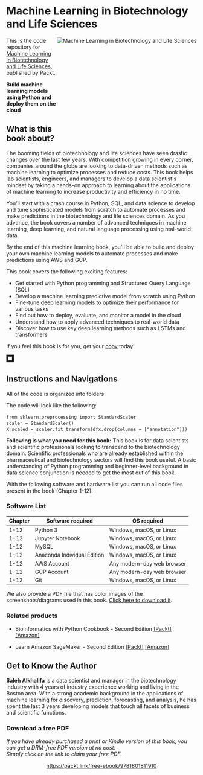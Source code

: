 


# Machine Learning in Biotechnology and Life Sciences	

<a href="https://www.packtpub.com/product/machine-learning-in-biotechnology-and-life-sciences/9781801811910"><img src="https://static.packt-cdn.com/products/9781801811910/cover/smaller" alt="Machine Learning in Biotechnology and Life Sciences" height="256px" align="right"></a>

This is the code repository for [Machine Learning in Biotechnology and Life Sciences](https://www.packtpub.com/product/machine-learning-in-biotechnology-and-life-sciences/9781801811910), published by Packt.

**Build machine learning models using Python and deploy them on the cloud**

## What is this book about?
The booming fields of biotechnology and life sciences have seen drastic changes over the last few years. With competition growing in every corner, companies around the globe are looking to data-driven methods such as machine learning to optimize processes and reduce costs. This book helps lab scientists, engineers, and managers to develop a data scientist's mindset by taking a hands-on approach to learning about the applications of machine learning to increase productivity and efficiency in no time.

You’ll start with a crash course in Python, SQL, and data science to develop and tune sophisticated models from scratch to automate processes and make predictions in the biotechnology and life sciences domain. As you advance, the book covers a number of advanced techniques in machine learning, deep learning, and natural language processing using real-world data.

By the end of this machine learning book, you'll be able to build and deploy your own machine learning models to automate processes and make predictions using AWS and GCP.

This book covers the following exciting features: 
* Get started with Python programming and Structured Query Language (SQL)
* Develop a machine learning predictive model from scratch using Python
* Fine-tune deep learning models to optimize their performance for various tasks
* Find out how to deploy, evaluate, and monitor a model in the cloud
* Understand how to apply advanced techniques to real-world data
* Discover how to use key deep learning methods such as LSTMs and transformers

If you feel this book is for you, get your [copy](https://www.amazon.in/Machine-Learning-Biotechnology-Life-Sciences/dp/1801811911/ref=sr_1_3?crid=33LE78SNJV69U&keywords=Machine+Learning+in+Biotechnology+and+Life+Sciences&qid=1641364447&sprefix=machine+learning+in+biotechnology+and+life+sciences%2Caps%2C331&sr=8-3) today!

<a href="https://www.packtpub.com/product/machine-learning-in-biotechnology-and-life-sciences/9781801811910"><img src="https://raw.githubusercontent.com/PacktPublishing/GitHub/master/GitHub.png" alt="https://www.packtpub.com/" border="5" /></a>

## Instructions and Navigations
All of the code is organized into folders.

The code will look like the following:
```
from sklearn.preprocessing import StandardScaler
scaler = StandardScaler()
X_scaled = scaler.fit_transform(dfx.drop(columns = ["annotation"]))
```

**Following is what you need for this book:**
This book is for data scientists and scientific professionals looking to transcend to the biotechnology domain. Scientific professionals who are already established within the pharmaceutical and biotechnology sectors will find this book useful. A basic understanding of Python programming and beginner-level background in data science conjunction is needed to get the most out of this book.

With the following software and hardware list you can run all code files present in the book (Chapter 1-12).

### Software List

| Chapter  | Software required                                                                    | OS required                        |
| -------- | -------------------------------------------------------------------------------------| -----------------------------------|
|  	1-12	   |   	Python 3                                                                        | Windows, macOS, or Linux |
|  	1-12	   |   	Jupyter Notebook                                                                | Windows, macOS, or Linux |
|  	1-12	   |   	MySQL                                                                           | Windows, macOS, or Linux |
|  	1-12	   |   	Anaconda Individual Edition                                                     | Windows, macOS, or Linux |
|  	1-12	   |   	AWS Account                                                                     | Any modern-day web browser |
|  	1-12	   |   	GCP Account                                                                     | Any modern-day web browser |
|  	1-12	   |   	Git                                                                             | Windows, macOS, or Linux |

We also provide a PDF file that has color images of the screenshots/diagrams used in this book. [Click here to download it](https://static.packt-cdn.com/downloads/9781801811910_ColorImages.pdf).

### Related products <Other books you may enjoy>
* Bioinformatics with Python Cookbook - Second Edition  [[Packt]](https://www.packtpub.com/product/bioinformatics-with-python-cookbook-second-edition/9781789344691) [[Amazon]](https://www.amazon.in/Bioinformatics-Python-Cookbook-bioinformatics-computational/dp/1789344697/ref=sr_1_3?crid=284LAJ1TB235Q&keywords=Bioinformatics+with+Python+Cookbook+-+Second+Edition&qid=1641364937&sprefix=bioinformatics+with+python+cookbook+-+second+edition%2Caps%2C455&sr=8-3)
  
* Learn Amazon SageMaker - Second Edition  [[Packt]](https://www.packtpub.com/product/learn-amazon-sagemaker-second-edition/9781801817950) [[Amazon]](https://www.amazon.in/Learn-Amazon-SageMaker-developers-scientists-ebook/dp/B09CQ6MSRY/ref=sr_1_1?crid=Y75P88TWF0R1&keywords=Learn+Amazon+SageMaker&qid=1641365112&sprefix=learn+amazon+sagemaker%2Caps%2C234&sr=8-1)
  
## Get to Know the Author
**Saleh Alkhalifa** is a data scientist and manager in the biotechnology industry with 4 years of industry experience working and living in the Boston area. With a strong academic background in the applications of machine learning for discovery, prediction, forecasting, and analysis, he has spent the last 3 years developing models that touch all facets of business and scientific functions.
### Download a free PDF

 <i>If you have already purchased a print or Kindle version of this book, you can get a DRM-free PDF version at no cost.<br>Simply click on the link to claim your free PDF.</i>
<p align="center"> <a href="https://packt.link/free-ebook/9781801811910">https://packt.link/free-ebook/9781801811910 </a> </p>